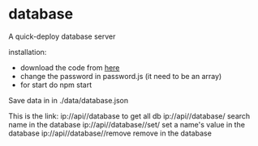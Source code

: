 # database
A quick-deploy database server

installation:
- download the code from [here](https://github.com/FIUSdevelopment/database-server/archive/refs/tags/1.0.0.zip)
- change the password in password.js (it need to be an array)
- for start do npm start

Save data in in ./data/database.json

This is the link:
ip://api/<auth-code>/database to get all db
ip://api/<auth-code>/database/<name> search name in the database
ip://api/<auth-code>/database/<name>/set/<value> set a name's value in the database
ip://api/<auth-code>/database/<name>/remove remove <name> in the database
